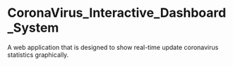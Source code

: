 # CoronaVirus_Interactive_Dashboard_System
A web application that is designed to show real-time update coronavirus statistics graphically.
